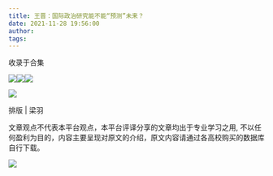 ```yaml
---
title: 王晋：国际政治研究能不能“预测”未来？
date: 2021-11-28 19:56:00
author: 
tags: 
---
```



收录于合集

![](/images/377/2.gif)![](/images/377/3.jpeg)![](/images/377/4.jpeg)

  

![](/images/377/5.jpeg)

  

排版 | 梁羽

文章观点不代表本平台观点，本平台评译分享的文章均出于专业学习之用, 不以任何盈利为目的，内容主要呈现对原文的介绍，原文内容请通过各高校购买的数据库自行下载。

![](/images/377/6.gif)

